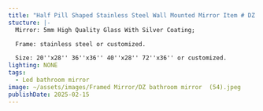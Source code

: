 ```yaml
---
title: "Half Pill Shaped Stainless Steel Wall Mounted Mirror Item # DZ FM (16)"
stucture: |-
  Mirror: 5mm High Quality Glass With Silver Coating;

  Frame: stainless steel or customized.

  Size: 20''x28'' 36''x36'' 40''x28'' 72''x36'' or customized.
lighting: NONE
tags:
  - Led bathroom mirror
image: ~/assets/images/Framed Mirror/DZ bathroom mirror  (54).jpeg
publishDate: 2025-02-15
---
```

